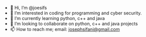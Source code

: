 - 👋 Hi, I’m @joesifs
- 👀 I’m interested in coding for programming and cyber security.
- 🌱 I’m currently learning python, c++ and java
- 💞️ I’m looking to collaborate on python, c++ and java projects
- 📫 How to reach me; email: josephsifani@gmail.com

<!---
joesifs/joesifs is a ✨ special ✨ repository because its `README.md` (this file) appears on your GitHub profile.
You can click the Preview link to take a look at your changes.
--->
